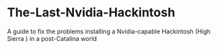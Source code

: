 # The-Last-Nvidia-Hackintosh
A guide to fix the problems installing a Nvidia-capable Hackintosh (High Sierra ) in a post-Catalina world
